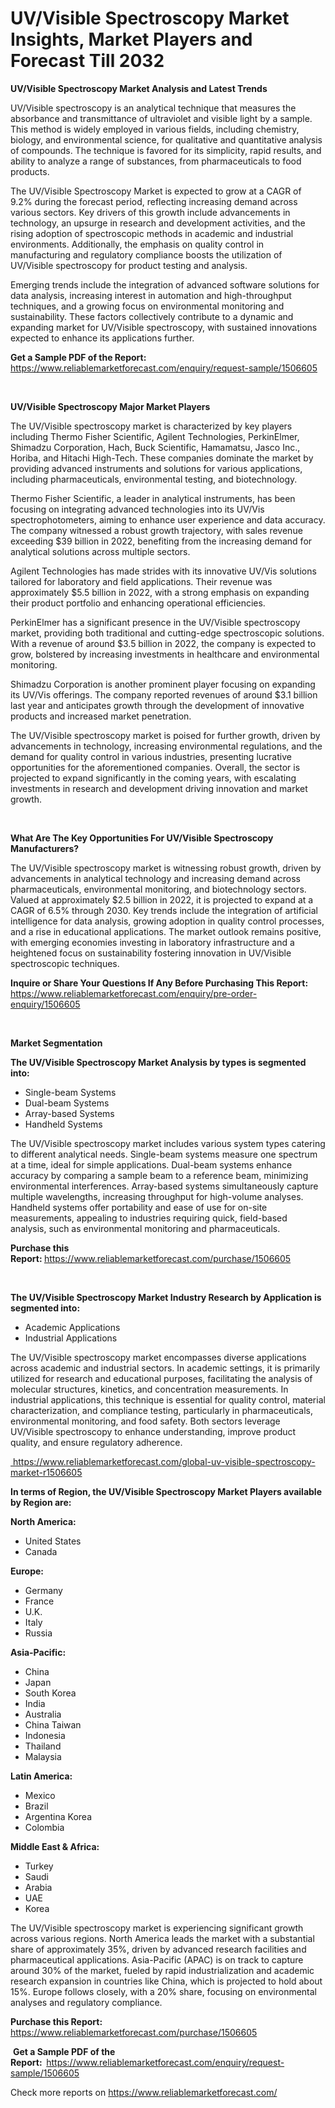 <p><h1>UV/Visible Spectroscopy Market Insights, Market Players and Forecast Till 2032</h1></p><p><strong>UV/Visible Spectroscopy Market Analysis and Latest Trends</strong></p>
<p><p>UV/Visible spectroscopy is an analytical technique that measures the absorbance and transmittance of ultraviolet and visible light by a sample. This method is widely employed in various fields, including chemistry, biology, and environmental science, for qualitative and quantitative analysis of compounds. The technique is favored for its simplicity, rapid results, and ability to analyze a range of substances, from pharmaceuticals to food products.</p><p>The UV/Visible Spectroscopy Market is expected to grow at a CAGR of 9.2% during the forecast period, reflecting increasing demand across various sectors. Key drivers of this growth include advancements in technology, an upsurge in research and development activities, and the rising adoption of spectroscopic methods in academic and industrial environments. Additionally, the emphasis on quality control in manufacturing and regulatory compliance boosts the utilization of UV/Visible spectroscopy for product testing and analysis.</p><p>Emerging trends include the integration of advanced software solutions for data analysis, increasing interest in automation and high-throughput techniques, and a growing focus on environmental monitoring and sustainability. These factors collectively contribute to a dynamic and expanding market for UV/Visible spectroscopy, with sustained innovations expected to enhance its applications further.</p></p>
<p><strong>Get a Sample PDF of the Report:&nbsp;</strong> <a href="https://www.reliablemarketforecast.com/enquiry/request-sample/1506605?utm_campaign=3525&utm_medium=2&utm_source=Github&utm_content=ia&utm_term=11042025&utm_id=uvvisible-spectroscopy">https://www.reliablemarketforecast.com/enquiry/request-sample/1506605</a></p>
<p>&nbsp;</p>
<p><strong>UV/Visible Spectroscopy Major Market Players</strong></p>
<p><p>The UV/Visible spectroscopy market is characterized by key players including Thermo Fisher Scientific, Agilent Technologies, PerkinElmer, Shimadzu Corporation, Hach, Buck Scientific, Hamamatsu, Jasco Inc., Horiba, and Hitachi High-Tech. These companies dominate the market by providing advanced instruments and solutions for various applications, including pharmaceuticals, environmental testing, and biotechnology.</p><p>Thermo Fisher Scientific, a leader in analytical instruments, has been focusing on integrating advanced technologies into its UV/Vis spectrophotometers, aiming to enhance user experience and data accuracy. The company witnessed a robust growth trajectory, with sales revenue exceeding $39 billion in 2022, benefiting from the increasing demand for analytical solutions across multiple sectors.</p><p>Agilent Technologies has made strides with its innovative UV/Vis solutions tailored for laboratory and field applications. Their revenue was approximately $5.5 billion in 2022, with a strong emphasis on expanding their product portfolio and enhancing operational efficiencies.</p><p>PerkinElmer has a significant presence in the UV/Visible spectroscopy market, providing both traditional and cutting-edge spectroscopic solutions. With a revenue of around $3.5 billion in 2022, the company is expected to grow, bolstered by increasing investments in healthcare and environmental monitoring.</p><p>Shimadzu Corporation is another prominent player focusing on expanding its UV/Vis offerings. The company reported revenues of around $3.1 billion last year and anticipates growth through the development of innovative products and increased market penetration.</p><p>The UV/Visible spectroscopy market is poised for further growth, driven by advancements in technology, increasing environmental regulations, and the demand for quality control in various industries, presenting lucrative opportunities for the aforementioned companies. Overall, the sector is projected to expand significantly in the coming years, with escalating investments in research and development driving innovation and market growth.</p></p>
<p>&nbsp;</p>
<p><strong>What Are The Key Opportunities For UV/Visible Spectroscopy Manufacturers?</strong></p>
<p><p>The UV/Visible spectroscopy market is witnessing robust growth, driven by advancements in analytical technology and increasing demand across pharmaceuticals, environmental monitoring, and biotechnology sectors. Valued at approximately $2.5 billion in 2022, it is projected to expand at a CAGR of 6.5% through 2030. Key trends include the integration of artificial intelligence for data analysis, growing adoption in quality control processes, and a rise in educational applications. The market outlook remains positive, with emerging economies investing in laboratory infrastructure and a heightened focus on sustainability fostering innovation in UV/Visible spectroscopic techniques.</p></p>
<p><strong>Inquire or Share Your Questions If Any Before Purchasing This Report:</strong> <a href="https://www.reliablemarketforecast.com/enquiry/pre-order-enquiry/1506605?utm_campaign=3525&utm_medium=2&utm_source=Github&utm_content=ia&utm_term=11042025&utm_id=uvvisible-spectroscopy">https://www.reliablemarketforecast.com/enquiry/pre-order-enquiry/1506605</a></p>
<p>&nbsp;</p>
<p><strong>Market Segmentation</strong></p>
<p><strong>The UV/Visible Spectroscopy Market Analysis by types is segmented into:</strong></p>
<p><ul><li>Single-beam Systems</li><li>Dual-beam Systems</li><li>Array-based Systems</li><li>Handheld Systems</li></ul></p>
<p><p>The UV/Visible spectroscopy market includes various system types catering to different analytical needs. Single-beam systems measure one spectrum at a time, ideal for simple applications. Dual-beam systems enhance accuracy by comparing a sample beam to a reference beam, minimizing environmental interferences. Array-based systems simultaneously capture multiple wavelengths, increasing throughput for high-volume analyses. Handheld systems offer portability and ease of use for on-site measurements, appealing to industries requiring quick, field-based analysis, such as environmental monitoring and pharmaceuticals.</p></p>
<p><strong>Purchase this Report:&nbsp;</strong><a href="https://www.reliablemarketforecast.com/purchase/1506605?utm_campaign=3525&utm_medium=2&utm_source=Github&utm_content=ia&utm_term=11042025&utm_id=uvvisible-spectroscopy">https://www.reliablemarketforecast.com/purchase/1506605</a></p>
<p>&nbsp;</p>
<p><strong>The UV/Visible Spectroscopy Market Industry Research by Application is segmented into:</strong></p>
<p><ul><li>Academic Applications</li><li>Industrial Applications</li></ul></p>
<p><p>The UV/Visible spectroscopy market encompasses diverse applications across academic and industrial sectors. In academic settings, it is primarily utilized for research and educational purposes, facilitating the analysis of molecular structures, kinetics, and concentration measurements. In industrial applications, this technique is essential for quality control, material characterization, and compliance testing, particularly in pharmaceuticals, environmental monitoring, and food safety. Both sectors leverage UV/Visible spectroscopy to enhance understanding, improve product quality, and ensure regulatory adherence.</p></p>
<p><a href="https://www.reliablemarketforecast.com/global-uv-visible-spectroscopy-market-r1506605?utm_campaign=3525&utm_medium=2&utm_source=Github&utm_content=ia&utm_term=11042025&utm_id=uvvisible-spectroscopy">&nbsp;https://www.reliablemarketforecast.com/global-uv-visible-spectroscopy-market-r1506605</a></p>
<p><strong>In terms of Region, the UV/Visible Spectroscopy Market Players available by Region are:</strong></p>
<p>
    <p> <strong> North America: </strong>
        <ul>
            <li>United States</li>
            <li>Canada</li>
        </ul>
        </p> 
    <p> <strong> Europe: </strong>
        <ul>
            <li>Germany</li>
            <li>France</li>
            <li>U.K.</li>
            <li>Italy</li>
            <li>Russia</li>
        </ul>
        </p> 
    <p> <strong> Asia-Pacific: </strong>
        <ul>
            <li>China</li>
            <li>Japan</li>
            <li>South Korea</li>
            <li>India</li>
            <li>Australia</li>
            <li>China Taiwan</li>
            <li>Indonesia</li>
            <li>Thailand</li>
            <li>Malaysia</li>
        </ul>
        </p> 
    <p> <strong> Latin America: </strong>
        <ul>
            <li>Mexico</li>
            <li>Brazil</li>
            <li>Argentina Korea</li>
            <li>Colombia</li>
        </ul>
        </p> 
    <p> <strong> Middle East & Africa: </strong>
        <ul>
            <li>Turkey</li>
            <li>Saudi</li>
            <li>Arabia</li>
            <li>UAE</li>
            <li>Korea</li>
        </ul>
    </p>
    </p>
<p><p>The UV/Visible spectroscopy market is experiencing significant growth across various regions. North America leads the market with a substantial share of approximately 35%, driven by advanced research facilities and pharmaceutical applications. Asia-Pacific (APAC) is on track to capture around 30% of the market, fueled by rapid industrialization and academic research expansion in countries like China, which is projected to hold about 15%. Europe follows closely, with a 20% share, focusing on environmental analyses and regulatory compliance.</p></p>
<p><strong>Purchase this Report: </strong><a href="https://www.reliablemarketforecast.com/purchase/1506605?utm_campaign=3525&utm_medium=2&utm_source=Github&utm_content=ia&utm_term=11042025&utm_id=uvvisible-spectroscopy">https://www.reliablemarketforecast.com/purchase/1506605</a></p>
<p>&nbsp;<strong>Get a Sample PDF of the Report:&nbsp;&nbsp;</strong><a href="https://www.reliablemarketforecast.com/enquiry/request-sample/1506605?utm_campaign=3525&utm_medium=2&utm_source=Github&utm_content=ia&utm_term=11042025&utm_id=uvvisible-spectroscopy">https://www.reliablemarketforecast.com/enquiry/request-sample/1506605</a></p>
<p><strong></strong></p>
<p>Check more reports on <a href="https://www.reliablemarketforecast.com/?utm_campaign=3525&utm_medium=2&utm_source=Github&utm_content=ia&utm_term=11042025&utm_id=uvvisible-spectroscopy">https://www.reliablemarketforecast.com/</a></p>